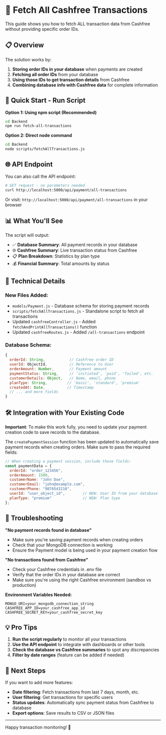 # 🚀 Fetch All Cashfree Transactions

This guide shows you how to fetch ALL transaction data from Cashfree without providing specific order IDs.

## 📋 Overview

The solution works by:
1. **Storing order IDs in your database** when payments are created
2. **Fetching all order IDs** from your database 
3. **Using those IDs to get transaction details** from Cashfree
4. **Combining database info with Cashfree data** for complete information

## 🎯 Quick Start - Run Script

**Option 1: Using npm script (Recommended)**
```bash
cd Backend
npm run fetch-all-transactions
```

**Option 2: Direct node command**
```bash
cd Backend
node scripts/fetchAllTransactions.js
```

## 🌐 API Endpoint

You can also call the API endpoint:

```bash
# GET request - no parameters needed
curl http://localhost:5000/api/payment/all-transactions
```

Or visit: `http://localhost:5000/api/payment/all-transactions` in your browser

## 📊 What You'll See

The script will output:
- ✅ **Database Summary**: All payment records in your database
- 🌐 **Cashfree Summary**: Live transaction status from Cashfree
- 📋 **Plan Breakdown**: Statistics by plan type
- 💰 **Financial Summary**: Total amounts by status

## 🔧 Technical Details

### New Files Added:
- `models/Payment.js` - Database schema for storing payment records
- `scripts/fetchAllTransactions.js` - Standalone script to fetch all transactions
- Updated `cashfreeController.js` - Added `fetchAndPrintAllTransactions()` function
- Updated `cashfreeRoutes.js` - Added `/all-transactions` endpoint

### Database Schema:
```javascript
{
  orderId: String,           // Cashfree order ID
  userId: ObjectId,          // Reference to User
  orderAmount: Number,       // Payment amount
  paymentStatus: String,     // 'initiated', 'paid', 'failed', etc.
  customerDetails: Object,   // Name, email, phone
  planType: String,         // 'basic', 'standard', 'premium'
  createdAt: Date,          // Timestamp
  // ... and more fields
}
```

## 🛠️ Integration with Your Existing Code

**Important**: To make this work fully, you need to update your payment creation code to save records to the database.

The `createPaymentSession` function has been updated to automatically save payment records when creating orders. Make sure to pass the required fields:

```javascript
// When creating a payment session, include these fields:
const paymentData = {
  orderId: "order_123456",
  orderAmount: 1500,
  customerName: "John Doe",
  customerEmail: "john@example.com", 
  customerPhone: "9876543210",
  userId: "user_object_id",        // NEW: User ID from your database
  planType: "premium"              // NEW: Plan type
};
```

## 🐛 Troubleshooting

**"No payment records found in database"**
- Make sure you're saving payment records when creating orders
- Check that your MongoDB connection is working
- Ensure the Payment model is being used in your payment creation flow

**"No transactions found from Cashfree"**
- Check your Cashfree credentials in .env file
- Verify that the order IDs in your database are correct
- Make sure you're using the right Cashfree environment (sandbox vs production)

**Environment Variables Needed:**
```env
MONGO_URI=your_mongodb_connection_string
CASHFREE_APP_ID=your_cashfree_app_id
CASHFREE_SECRET_KEY=your_cashfree_secret_key
```

## 💡 Pro Tips

1. **Run the script regularly** to monitor all your transactions
2. **Use the API endpoint** to integrate with dashboards or other tools
3. **Check the database vs Cashfree summaries** to spot any discrepancies
4. **Filter by date ranges** (feature can be added if needed)

## 🚀 Next Steps

If you want to add more features:
- **Date filtering**: Fetch transactions from last 7 days, month, etc.
- **User filtering**: Get transactions for specific users
- **Status updates**: Automatically sync payment status from Cashfree to database
- **Export options**: Save results to CSV or JSON files

---

Happy transaction monitoring! 🎉
